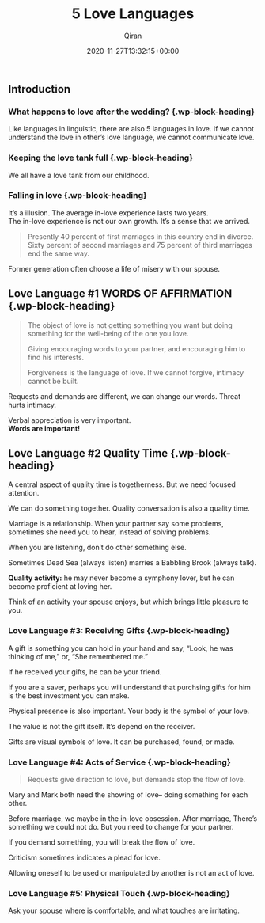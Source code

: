 ﻿---
title: 5 Love Languages
author: Qiran
type: post
date: 2020-11-27T13:32:15+00:00
aliases: ["/introduction-4/"]
xyz_twap:
  - 1
tags:
  - The 5 Love Languages

---
## Introduction

### What happens to love after the wedding? {.wp-block-heading}

Like languages in linguistic, there are also 5 languages in love. If we cannot understand the love in other&#8217;s love language, we cannot communicate love.

### Keeping the love tank full {.wp-block-heading}

We all have a love tank from our childhood.

### Falling in love {.wp-block-heading}

It&#8217;s a illusion. The average in-love experience lasts two years.  
The in-love experience is not our own growth. It&#8217;s a sense that we arrived.

<blockquote class="wp-block-quote is-layout-flow wp-block-quote-is-layout-flow">
  <p>
    Presently 40 percent of first marriages in this country end in divorce. Sixty percent of second marriages and 75 percent of third marriages end the same way.
  </p>
</blockquote>

Former generation often choose a life of misery with our spouse.&nbsp;&nbsp; 

## Love Language #1 WORDS OF AFFIRMATION&nbsp;&nbsp; {.wp-block-heading}

<blockquote class="wp-block-quote is-layout-flow wp-block-quote-is-layout-flow">
  <p>
    The object of love is not getting something you want but doing something for the well-being of the one you love.
  </p>
  
  <p>
    Giving encouraging words to your partner, and encouraging him to find his interests.
  </p>
  
  <p>
    Forgiveness is the language of love. If we cannot forgive, intimacy cannot be built.
  </p>
</blockquote>

Requests and demands are different, we can change our words. Threat hurts intimacy.&nbsp;&nbsp;&nbsp;&nbsp;&nbsp;&nbsp;

Verbal appreciation is very important.&nbsp;&nbsp;&nbsp;&nbsp;  
**Words are important!**

## Love Language #2 Quality Time {.wp-block-heading}

A central aspect of quality time is togetherness. But we need focused attention. 

We can do something together. Quality conversation is also a quality time. 

Marriage is a relationship. When your partner say some problems, sometimes she need you to hear, instead of solving problems. 

When you are listening, don&#8217;t do other something else. 

Sometimes Dead Sea (always listen) marries a Babbling Brook (always talk).

**Quality activity:** he may never become a symphony lover, but he can become proficient at loving her. 

Think of an activity your spouse enjoys, but which brings little pleasure to you. 

### Love Language #3: Receiving Gifts  {.wp-block-heading}

A gift is something you can hold in your hand and say, “Look, he was thinking of me,” or, “She remembered me.”

If he received your gifts, he can be your friend.

If you are a saver, perhaps you will understand that purchsing gifts for him is the best investment you can make. 

Physical presence is also important. Your body is the symbol of your love. 

The value is not the gift itself. It&#8217;s depend on the receiver. 

Gifts are visual symbols of love. It can be purchased, found, or made. 

### Love Language #4: Acts of Service  {.wp-block-heading}

<blockquote class="wp-block-quote is-layout-flow wp-block-quote-is-layout-flow">
  <p>
    Requests give direction to love, but demands stop the flow of love.
  </p>
</blockquote>

Mary and Mark both need the showing of love&#8211; doing something for each other. 

Before marriage, we maybe in the in-love obsession. After marriage, There&#8217;s something we could not do. But you need to change for your partner. 

If you demand something, you will break the flow of love. 

Criticism sometimes indicates a plead for love. 

Allowing oneself to be used or manipulated by another is not an act of love. 

### Love Language #5: Physical Touch  {.wp-block-heading}

Ask your spouse where is comfortable, and what touches are irritating.
